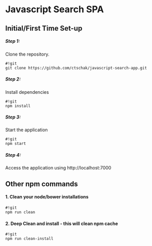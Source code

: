 # Javascript Search SPA

## **Initial/First Time Set-up**

##### **Step 1:**
Clone the repository.

```
#!git
git clone https://github.com/ctschak/javascript-search-app.git
```

##### **Step 2:**
Install dependencies

```
#!git
npm install
```
##### **Step 3:**
Start the application

```
#!git
npm start
```

##### **Step 4:**
Access the application using http://localhost:7000

## **Other npm commands**

#### 1. Clean your node/bower installations
```
#!git
npm run clean
```

#### 2. Deep Clean and install - this will clean npm cache

```
#!git
npm run clean-install
```
